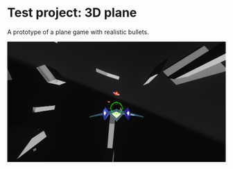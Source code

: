 # Test project: 3D plane

A prototype of a plane game with realistic bullets.

![image-20240102042315284](./README.assets/image-20240102042315284.png)
